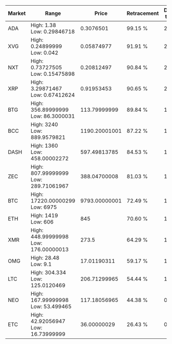 | Market | Range | Price| Retracement | Doubles to 50% |
| --- | --- | --- | --- | --- |
| ADA | High: 1.38<br />Low: 0.29846718 | 0.3076501 | 99.15 % | 2.73 |
| XVG | High: 0.24899999<br />Low: 0.042 | 0.05874977 | 91.91 % | 2.48 |
| NXT | High: 0.73727505<br />Low: 0.15475898 | 0.20812497 | 90.84 % | 2.14 |
| XRP | High: 3.29871467<br />Low: 0.67412624 | 0.91953453 | 90.65 % | 2.16 |
| BTG | High: 356.89999999<br />Low: 86.3000031 | 113.79999999 | 89.84 % | 1.95 |
| BCC | High: 3240<br />Low: 889.9579821 | 1190.20001001 | 87.22 % | 1.73 |
| DASH | High: 1360<br />Low: 458.00002272 | 597.49813785 | 84.53 % | 1.52 |
| ZEC | High: 807.99999999<br />Low: 289.71061967 | 388.04700008 | 81.03 % | 1.41 |
| BTC | High: 17220.00000299<br />Low: 6975 | 9793.00000001 | 72.49 % | 1.24 |
| ETH | High: 1419<br />Low: 606 | 845 | 70.60 % | 1.20 |
| XMR | High: 448.99999998<br />Low: 176.00000013 | 273.5 | 64.29 % | 1.14 |
| OMG | High: 28.48<br />Low: 9.1 | 17.01190311 | 59.17 % | 1.10 |
| LTC | High: 304.334<br />Low: 125.0120469 | 206.71299965 | 54.44 % | 1.04 |
| NEO | High: 167.99999998<br />Low: 53.499465 | 117.18056965 | 44.38 % | 0.00 |
| ETC | High: 42.92056947<br />Low: 16.73999999 | 36.00000029 | 26.43 % | 0.00 |

